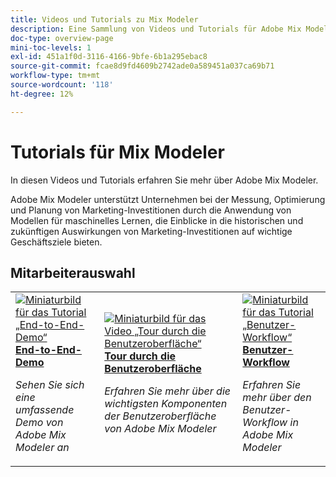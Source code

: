 ```yaml
---
title: Videos und Tutorials zu Mix Modeler
description: Eine Sammlung von Videos und Tutorials für Adobe Mix Modeler.
doc-type: overview-page
mini-toc-levels: 1
exl-id: 451a1f0d-3116-4166-9bfe-6b1a295ebac8
source-git-commit: fcae8d9fd4609b2742ade0a589451a037ca69b71
workflow-type: tm+mt
source-wordcount: '118'
ht-degree: 12%

---
```


# Tutorials für Mix Modeler

In diesen Videos und Tutorials erfahren Sie mehr über Adobe Mix Modeler.

Adobe Mix Modeler unterstützt Unternehmen bei der Messung, Optimierung und Planung von Marketing-Investitionen durch die Anwendung von Modellen für maschinelles Lernen, die Einblicke in die historischen und zukünftigen Auswirkungen von Marketing-Investitionen auf wichtige Geschäftsziele bieten.


<div id="recs-overview-body-1"></div>
<div id="recs-overview-body-2"></div>
<div id="recs-overview-body-3"></div>
<div id="recs-overview-body-4"></div>
<div id="recs-overview-body-5"></div>
<div id="recs-overview-body-6"></div>

## Mitarbeiterauswahl

<div id="staff-picks-section">
<table style="margin-top: 0 !important">
<tr>
  <td>
    <a href="intro/demo.md">
      <img alt="Miniaturbild für das Tutorial „End-to-End-Demo“" src="https://video.tv.adobe.com/v/3440794?format=jpeg" />
    </a>
    <div>
      <a href="intro/demo.md">
    <strong>End-to-End-Demo</strong>
    </a>
    </div>
    <p>
    <em>Sehen Sie sich eine umfassende Demo von Adobe Mix Modeler an</em>
    <p>
  </td>
  <td>
    <a href="intro/user-interface-tour.md">
      <img alt="Miniaturbild für das Video „Tour durch die Benutzeroberfläche“" src="https://video.tv.adobe.com/v/3424851?format=jpeg" />
    </a>
    <div>
      <a href="intro/user-interface-tour.md">
    <strong>Tour durch die Benutzeroberfläche</strong>
    </a>
    </div>
    <p>
    <em>Erfahren Sie mehr über die wichtigsten Komponenten der Benutzeroberfläche von Adobe Mix Modeler</em>
    <p>
  </td>
  <td>
    <a href="intro/user-workflow.md">
      <img alt="Miniaturbild für das Tutorial „Benutzer-Workflow“" src="https://video.tv.adobe.com/v/3424854?format=jpeg" />
    </a>
    <div>
      <a href="intro/user-workflow.md">
    <strong>Benutzer-Workflow</strong>
    </a>
    </div>
    <p>
    <em>Erfahren Sie mehr über den Benutzer-Workflow in Adobe Mix Modeler</em>
    <p>
  </td>
</tr>
</table>

</div>
